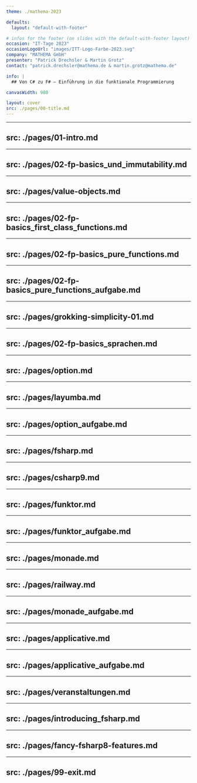 ```yaml
---
theme: ./mathema-2023

defaults:
  layout: "default-with-footer"

# infos for the footer (on slides with the default-with-footer layout)
occasion: "IT-Tage 2023"
occasionLogoUrl: "images/ITT-Logo-Farbe-2023.svg"
company: "MATHEMA GmbH"
presenter: "Patrick Drechsler & Martin Grotz"
contact: "patrick.drechsler@mathema.de & martin.grotz@mathema.de"

info: |
  ## Von C# zu F# – Einführung in die funktionale Programmierung

canvasWidth: 980

layout: cover
src: ./pages/00-title.md
---
```


---
src: ./pages/01-intro.md
---

---
src: ./pages/02-fp-basics_und_immutability.md
---

---
src: ./pages/value-objects.md
---

---
src: ./pages/02-fp-basics_first_class_functions.md
---

---
src: ./pages/02-fp-basics_pure_functions.md
---

---
src: ./pages/02-fp-basics_pure_functions_aufgabe.md
---

---
src: ./pages/grokking-simplicity-01.md
---

---
src: ./pages/02-fp-basics_sprachen.md
---

---
src: ./pages/option.md
---

---
src: ./pages/layumba.md
---

---
src: ./pages/option_aufgabe.md
---

---
src: ./pages/fsharp.md
---

---
src: ./pages/csharp9.md
---

---
src: ./pages/funktor.md
---

---
src: ./pages/funktor_aufgabe.md
---

---
src: ./pages/monade.md
---

---
src: ./pages/railway.md
---

---
src: ./pages/monade_aufgabe.md
---

---
src: ./pages/applicative.md
---

---
src: ./pages/applicative_aufgabe.md
---

---
src: ./pages/veranstaltungen.md
---

---
src: ./pages/introducing_fsharp.md
---

---
src: ./pages/fancy-fsharp8-features.md
---

---
src: ./pages/99-exit.md
---
